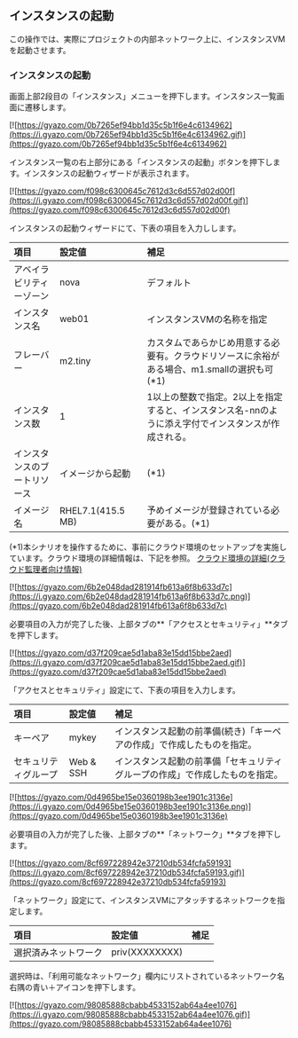 ## インスタンスの起動
この操作では、実際にプロジェクトの内部ネットワーク上に、インスタンスVMを起動させます。

### インスタンスの起動

画面上部2段目の「インスタンス」メニューを押下します。インスタンス一覧画面に遷移します。

[![https://gyazo.com/0b7265ef94bb1d35c5b1f6e4c6134962](https://i.gyazo.com/0b7265ef94bb1d35c5b1f6e4c6134962.gif)](https://gyazo.com/0b7265ef94bb1d35c5b1f6e4c6134962)


インスタンス一覧の右上部分にある「インスタンスの起動」ボタンを押下します。インスタンスの起動ウィザードが表示されます。

[![https://gyazo.com/f098c6300645c7612d3c6d557d02d00f](https://i.gyazo.com/f098c6300645c7612d3c6d557d02d00f.gif)](https://gyazo.com/f098c6300645c7612d3c6d557d02d00f)


インスタンスの起動ウィザードにて、下表の項目を入力しします。

| 項目 | 設定値 | 補足 |
|:-----------|:------------|:------------|
| アベイラビリティーゾーン  | nova | デフォルト |
| インスタンス名  | web01 | インスタンスVMの名称を指定 |
| フレーバー  | m2.tiny | カスタムであらかじめ用意する必要有。クラウドリソースに余裕がある場合、m1.smallの選択も可(*1) |
| インスタンス数  | 1 | 1以上の整数で指定。2以上を指定すると、インスタンス名-nnのように添え字付でインスタンスが作成される。|
| インスタンスのブートリソース  | イメージから起動 |(*1)  |
| イメージ名 | RHEL7.1(415.5　MB) | 予めイメージが登録されている必要がある。(*1) |

(*1)本シナリオを操作するために、事前にクラウド環境のセットアップを実施しています。クラウド環境の詳細情報は、下記を参照。
[クラウド環境の詳細(クラウド監理者向け情報)](準備中)

[![https://gyazo.com/6b2e048dad281914fb613a6f8b633d7c](https://i.gyazo.com/6b2e048dad281914fb613a6f8b633d7c.png)](https://gyazo.com/6b2e048dad281914fb613a6f8b633d7c)


必要項目の入力が完了した後、上部タブの**「アクセスとセキュリティ」**タブを押下します。

[![https://gyazo.com/d37f209cae5d1aba83e15dd15bbe2aed](https://i.gyazo.com/d37f209cae5d1aba83e15dd15bbe2aed.gif)](https://gyazo.com/d37f209cae5d1aba83e15dd15bbe2aed)

「アクセスとセキュリティ」設定にて、下表の項目を入力します。

| 項目 | 設定値 | 補足 |
|:-----------|:------------|:------------|
| キーペア | mykey | インスタンス起動の前準備(続き)「キーペアの作成」で作成したものを指定。 |
| セキュリティグループ  | Web & SSH | インスタンス起動の前準備「セキュリティグループの作成」で作成したものを指定。 |

[![https://gyazo.com/0d4965be15e0360198b3ee1901c3136e](https://i.gyazo.com/0d4965be15e0360198b3ee1901c3136e.png)](https://gyazo.com/0d4965be15e0360198b3ee1901c3136e)

必要項目の入力が完了した後、上部タブの**「ネットワーク」**タブを押下します。

[![https://gyazo.com/8cf697228942e37210db534fcfa59193](https://i.gyazo.com/8cf697228942e37210db534fcfa59193.gif)](https://gyazo.com/8cf697228942e37210db534fcfa59193)


「ネットワーク」設定にて、インスタンスVMにアタッチするネットワークを指定します。

| 項目 | 設定値 | 補足 |
|:-----------|:------------|:------------|
| 選択済みネットワーク | priv(XXXXXXXX) |   |

選択時は、「利用可能なネットワーク」欄内にリストされているネットワーク名右隅の青い＋アイコンを押下します。

[![https://gyazo.com/98085888cbabb4533152ab64a4ee1076](https://i.gyazo.com/98085888cbabb4533152ab64a4ee1076.gif)](https://gyazo.com/98085888cbabb4533152ab64a4ee1076)



